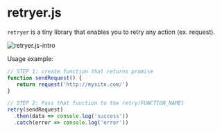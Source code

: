 # retryer.js

`retryer` is a tiny library that enables you to retry any action (ex. request).

![retryer.js-intro](https://github.com/ykrevnyi/reconnect/docs/retryer-v1.3.1.gif)

Usage example:

```javascript
// STEP 1: create function that returns promise
function sendRequest() {
   return request('http://mysite.com/')
}

// STEP 2: Pass that function to the retry(FUNCTION_NAME)
retry(sendRequest)
  .then(data => console.log('success'))
  .catch(error => console.log('error'))
```
